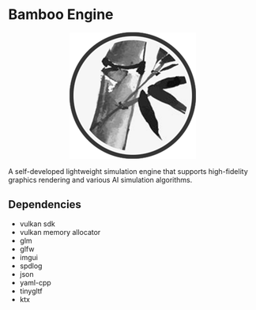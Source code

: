 # Bamboo Engine

<p align="center">
   <img src="engine/source/editor/resource/bamboo.png" width="256" alt="Bamboo Engine logo">
</p>

A self-developed lightweight simulation engine that supports high-fidelity graphics rendering and various AI simulation algorithms.

## Dependencies
- vulkan sdk
- vulkan memory allocator
- glm
- glfw
- imgui
- spdlog
- json
- yaml-cpp
- tinygltf
- ktx